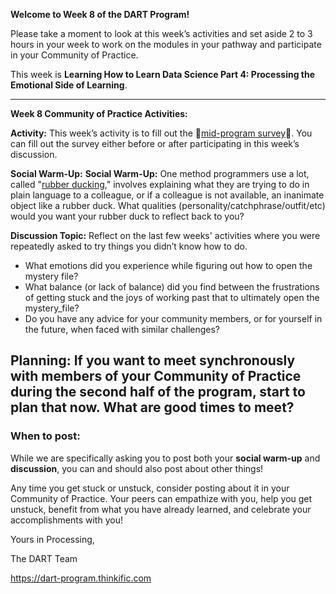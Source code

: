**Welcome to Week 8 of the DART Program!**

Please take a moment to look at this week’s activities and set aside 2 to 3 hours in your week to work on the modules in your pathway and participate in your Community of Practice. 

This week is **Learning How to Learn Data Science Part 4: Processing the Emotional Side of Learning**.

---

**Week 8 Community of Practice Activities:**

**Activity:** 
This week’s activity is to fill out the 🔴[mid-program survey](link/to/survey)🔴. You can fill out the survey either before or after participating in this week’s discussion. 

**Social Warm-Up:** 
**Social Warm-Up:** One method programmers use a lot, called "[rubber ducking](https://en.wikipedia.org/wiki/Rubber_duck_debugging)," involves explaining what they are trying to do in plain language to a colleague, or if a colleague is not available, an inanimate object like a rubber duck. What qualities (personality/catchphrase/outfit/etc) would you want your rubber duck to reflect back to you? 

**Discussion Topic:** 
Reflect on the last few weeks' activities where you were repeatedly asked to try things you didn’t know how to do. 
<ul>
<li> What emotions did you experience while figuring out how to open the mystery file? </li>
<li> What balance (or lack of balance) did you find between the frustrations of getting stuck and the joys of working past that to ultimately open the mystery_file? </li>
<li> Do you have any advice for your community members, or for yourself in the future, when faced with similar challenges? </li>
</ul>

**Planning:** 
If you want to meet synchronously with members of your Community of Practice during the second half of the program, start to plan that now. What are good times to meet? 
---
### **When to post:**

While we are specifically asking you to post both your **social warm-up** and **discussion**, you can and should also post about other things!

Any time you get stuck or unstuck, consider posting about it in your Community of Practice. Your peers can empathize with you, help you get unstuck, benefit from what you have already learned, and celebrate your accomplishments with you!

 Yours in Processing, 

The DART Team

https://dart-program.thinkific.com
